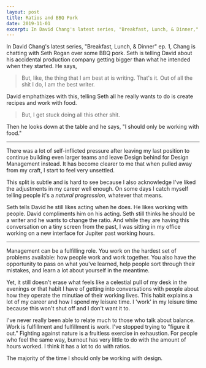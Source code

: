 ```yaml
---
layout: post
title: Ratios and BBQ Pork
date: 2019-11-01
excerpt: In David Chang's latest series, "Breakfast, Lunch, & Dinner," ep. 1, he's chatting with Seth Rogan over some BBQ pork. Seth is...
---
```


In David Chang's latest series, "Breakfast, Lunch, & Dinner" ep. 1, Chang is chatting with Seth Rogan over some BBQ pork. Seth is telling David about his accidental production company getting bigger than what he intended when they started. He says,

> But, like, the thing that I am best at is writing. That's it. Out of all the shit I do, I am the best writer.

David emphathizes with this, telling Seth all he really wants to do is create recipes and work with food.

> But, I get stuck doing all this other shit.

Then he looks down at the table and he says, "I should only be working with food."

<hr class="--small">

There was a lot of self-inflicted pressure after leaving my last position to continue building even larger teams and leave Design behind for Design Management instead. It has become clearer to me that when pulled away from my craft, I start to feel very unsettled.

This split is subtle and is hard to see because I also acknowledge I've liked the adjustments in my career well enough. On some days I catch myself telling people it's a _natural progression,_ whatever that means.

Seth tells David he still likes acting when he does. He likes working with people. David compliments him on his acting. Seth still thinks he should be a writer and he wants to change the ratio. And while they are having this conversation on a tiny screen from the past, I was sitting in my office working on a new interface for Jupiter past working hours.

<hr class="--small">

Management can be a fulfilling role. You work on the hardest set of problems available: how people work and work together. You also have the opportunity to pass on what you've learned, help people sort through their mistakes, and learn a lot about yourself in the meantime.

Yet, it still doesn't erase what feels like a celestial pull of my desk in the evenings or that habit I have of getting into conversations with people about how they operate the minutiae of their working lives. This habit explains a lot of my career and how I spend my leisure time. I 'work' in my leisure time because this won't shut off and I don't want it to.

I've never really been able to relate much to those who talk about balance. Work is fulfillment and fulfillment is work. I've stopped trying to "figure it out." Fighting against nature is a fruitless exercise in exhaustion. For people who feel the same way, burnout has very little to do with the amount of hours worked. I think it has a lot to do with ratios.

The majority of the time I should only be working with design.